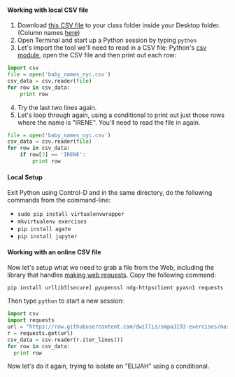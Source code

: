 
#### Working with local CSV file

  1. Download [this CSV file](https://raw.githubusercontent.com/dwillis/smpa3193-exercises/master/baby_names_nyc.csv) to your class folder inside your Desktop folder. (Column names [here](https://data.cityofnewyork.us/Health/Most-Popular-Baby-Names-by-Sex-and-Mother-s-Ethnic/25th-nujf))
  2. Open Terminal and start up a Python session by typing `python`
  3. Let's import the tool we'll need to read in a CSV file: Python's [csv module](https://docs.python.org/2/library/csv.html), open the CSV file and then print out each row:
  ```python
  import csv
  file = open('baby_names_nyc.csv')
  csv_data = csv.reader(file)
  for row in csv_data:
      print row
  ```

  4. Try the last two lines again.
  5. Let's loop through again, using a conditional to print out just those rows where the name is "IRENE". You'll need to read the file in again.

  ```python
  file = open('baby_names_nyc.csv')
  csv_data = csv.reader(file)
  for row in csv_data:
      if row[3] == 'IRENE':
          print row
  ```

#### Local Setup

  Exit Python using Control-D and in the same directory, do the following commands from the command-line:

  * `sudo pip install virtualenvwrapper`
  * `mkvirtualenv exercises`
  * `pip install agate`
  * `pip install jupyter`

#### Working with an online CSV file

  Now let's setup what we need to grab a file from the Web, including the library that handles [making web requests](http://docs.python-requests.org/en/master/). Copy the following command:

  `pip install urllib3[secure] pyopenssl ndg-httpsclient pyasn1 requests`

  Then type `python` to start a new session:

  ```python
  import csv
  import requests
  url = "https://raw.githubusercontent.com/dwillis/smpa3193-exercises/master/baby_names_nyc.csv"
  r = requests.get(url)
  csv_data = csv.reader(r.iter_lines())
  for row in csv_data:
    print row
  ```

  Now let's do it again, trying to isolate on "ELIJAH" using a conditional.
